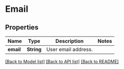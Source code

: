 # Email

## Properties

Name | Type | Description | Notes
------------ | ------------- | ------------- | -------------
**email** | **String** | User email address. | 

[[Back to Model list]](../README.md#documentation-for-models) [[Back to API list]](../README.md#documentation-for-api-endpoints) [[Back to README]](../README.md)


